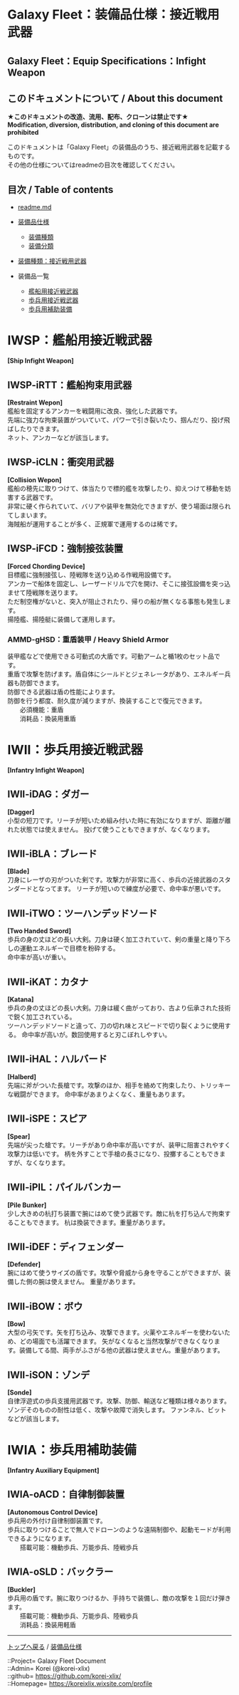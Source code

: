# Galaxy Fleet：装備品仕様：接近戦用武器

## Galaxy Fleet：Equip Specifications：Infight Weapon

## このドキュメントについて / About this document

**★このドキュメントの改造、流用、配布、クローンは禁止です★**  
    **Modification, diversion, distribution, and cloning of this document are prohibited**  
  
このドキュメントは「Galaxy Fleet」の装備品のうち、接近戦用武器を記載するものです。  
その他の仕様についてはreadmeの目次を確認してください。  





## 目次 / Table of contents

* [readme.md](/readme.md)

* [装備品仕様](/equip/readme.md)
  * [装備種類](/strategypart/readme.md#装備種類--equip-kind)
  * [装備分類](/equip/readme.md#装備分類--equip-class)

* [装備種類：接近戦用武器](/equip/readme.md#iw接近戦用武器--infight-weapon)

* 装備品一覧
  * [艦船用接近戦武器](#iShipInfight)
  * [歩兵用接近戦武器](#iInfantryInfight)
  * [歩兵用補助装備](#iInfantryAuxiliary)




<a id="iShipInfight"></a>
# IWSP：艦船用接近戦武器
**[Ship Infight Weapon]**  


## IWSP-iRTT：艦船拘束用武器
**[Restraint Wepon]**  
艦船を固定するアンカーを戦闘用に改良、強化した武器です。  
先端に強力な拘束装置がついていて、パワーで引き裂いたり、掴んだり、投げ飛ばしたりできます。  
ネット、アンカーなどが該当します。  


## IWSP-iCLN：衝突用武器
**[Collision Wepon]**  
艦船の穂先に取りつけて、体当たりで標的艦を攻撃したり、抑えつけて移動を妨害する武器です。  
非常に硬く作られていて、バリアや装甲を無効化できますが、使う場面は限られてしまいます。  
海賊船が運用することが多く、正規軍で運用するのは稀です。  


## IWSP-iFCD：強制接弦装置
**[Forced Chording Device]**  
目標艦に強制接弦し、陸戦隊を送り込める作戦用設備です。  
アンカーで船体を固定し、レーザードリルで穴を開け、そこに接弦設備を突っ込ませて陸戦隊を送ります。  
ただ制空権がないと、突入が阻止されたり、帰りの船が無くなる事態も発生します。  
揚陸艦、揚陸艇に装備して運用します。  




### AMMD-gHSD：重盾装甲 / Heavy Shield Armor
  
装甲艦などで使用できる可動式の大盾です。可動アームと楯1枚のセット品です。  
重盾で攻撃を防げます。盾自体にシールドとジェネレータがあり、エネルギー兵器も防御できます。  
防御できる武器は盾の性能によります。  
防御を行う都度、耐久度が減りますが、換装することで復元できます。  
　　必須機能：重盾  
　　消耗品：換装用重盾  







<a id="iInfantryInfight"></a>
# IWII：歩兵用接近戦武器
**[Infantry Infight Weapon]**  


## IWII-iDAG：ダガー
**[Dagger]**  
小型の短刀です。リーチが短いため組み付いた時に有効になりますが、距離が離れた状態では使えません。
投げて使うこともできますが、なくなります。

## IWII-iBLA：ブレード
**[Blade]**  
刀身にレーザの刃がついた剣です。攻撃力が非常に高く、歩兵の近接武器のスタンダードとなってます。
リーチが短いので練度が必要で、命中率が悪いです。

## IWII-iTWO：ツーハンデッドソード
**[Two Handed Sword]**  
歩兵の身の丈ほどの長い大剣。刀身は硬く加工されていて、剣の重量と降り下ろしの運動エネルギーで目標を粉砕する。  
命中率が高いが重い。

## IWII-iKAT：カタナ
**[Katana]**  
歩兵の身の丈ほどの長い大剣。刀身は緩く曲がっており、古より伝承された技術で鋭く加工されている。  
ツーハンデッドソードと違って、刀の切れ味とスピードで切り裂くように使用する。
命中率が高いが。数回使用すると刃こぼれしやすい。

## IWII-iHAL：ハルバード
**[Halberd]**  
先端に斧がついた長槍です。攻撃のほか、相手を絡めて拘束したり、トリッキーな戦闘ができます。
命中率があまりよくなく、重量もあります。

## IWII-iSPE：スピア
**[Spear]**  
先端が尖った槍です。リーチがあり命中率が高いですが、装甲に阻害されやすく攻撃力は低いです。
柄を外すことで手槍の長さになり、投擲することもできますが、なくなります。

## IWII-iPIL：パイルバンカー
**[Pile Bunker]**  
少し大きめの杭打ち装置で腕にはめて使う武器です。敵に杭を打ち込んで拘束することもできます。
杭は換装できます。重量があります。

## IWII-iDEF：ディフェンダー
**[Defender]**  
腕にはめて使うサイズの盾です。攻撃や脅威から身を守ることができますが、装備した側の腕は使えません。
重量があります。

## IWII-iBOW：ボウ
**[Bow]**  
大型の弓矢です。矢を打ち込み、攻撃できます。火薬やエネルギーを使わないため、どの場面でも活躍できます。
矢がなくなると当然攻撃ができなくなります。装備してる間、両手がふさがる他の武器は使えません。重量があります。

## IWII-iSON：ゾンデ
**[Sonde]**  
自律浮遊式の歩兵支援用武器です。攻撃、防御、輸送など種類は様々あります。
ゾンデそのものの耐性は低く、攻撃や故障で消失します。
ファンネル、ビットなどが該当します。




<a id="iInfantryAuxiliary"></a>
# IWIA：歩兵用補助装備
**[Infantry Auxiliary Equipment]**  

## IWIA-oACD：自律制御装置
**[Autonomous Control Device]**  
歩兵用の外付け自律制御装置です。  
歩兵に取りつけることで無人でドローンのような遠隔制御や、起動モードが利用できるようになります。  
　　搭載可能：機動歩兵、万能歩兵、陸戦歩兵  

## IWIA-oSLD：バックラー
**[Buckler]**  
歩兵用の盾です。腕に取りつけるか、手持ちで装備し、敵の攻撃を１回だけ弾きます。  
　　搭載可能：機動歩兵、万能歩兵、陸戦歩兵  
　　消耗品：換装用軽盾





***
[トップへ戻る](/readme.md) / [装備品仕様](/equip/readme.md)  
  
::Project= Galaxy Fleet Document  
::Admin= Korei (@korei-xlix)  
::github= https://github.com/korei-xlix/  
::Homepage= https://koreixlix.wixsite.com/profile  
